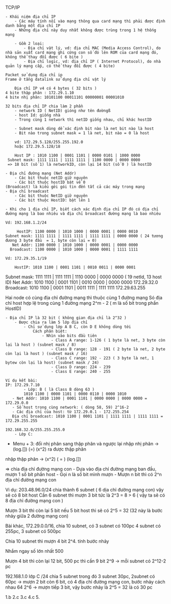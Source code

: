 TCP/IP

    - Khái niệm địa chỉ IP
        - Các máy tính nối vào mạng thông qua card mạng thì phải được định danh bằng một địa chỉ IP
        - Những địa chỉ này duy nhất không được trùng trong 1 hệ thống mạng

        - Gồm 2 loại:
            - Địa chỉ vật lý, vd: địa chỉ MAC (Media Access Control), do nhà sản xuất card mạng ghi cứng con số đó lên ROM của card mạng đó, không thể thay đổi được ( 6 bite )
            - Địa chỉ logic, vd: địa chỉ IP ( Internet Protocol), do nhà quản lý mạng cấp, có thể thay đổi được ( 4 bite)

    Packet sử dụng địa chỉ ip
    Frame ở tầng datalink sử dụng địa chỉ vật lý

        Địa chỉ IP v4 có 4 bytes ( 32 bits )
    4 bite thập phân : 172.29.1.10
    4 bite nhị phân: 10101100 00011101 00000001 00001010

    32 bits địa chỉ IP chia làm 2 phần
        - network ID ( NetID) gióng như tên đườngß
        - host Id: giống nhà
        - Trong cùng 1 network thì netID giống nhau, chỉ khác hostID

        - Subnet mask dùng dể xác định bit nào là net bit nào là host
        - Bit nào trong subnet mask = 1 là net, bit nào = 0 là host

        vd: 172.29.5.128/255.255.192.0
        hoặc 172.29.5.128/18
 
        Host IP : 1010 1100 | 0001 1101 | 0000 0101 | 1000 0000
     Subnet mask: 1111 1111 | 1111 1111 | 1100 0000 | 0000 0000
     => 18 bit (số 1) là networkID, còn lại 14 bit (số 0 ) là hostID

    - Địa chỉ đường mạng (Net Addr)
        - Các bit thuộc netID giữ nguyên
        - Các bit thuộc hostID bật về 0
    (Broadcast) là kiểu gởi gói tin đến tất cả các máy trong mạng
    - Địa chỉ broadcast
        - Các bit thuộc NetID giữ nguyên
        - Các bit thuộc HostID: bật lên 1
    
    - Khi cho 1 địa chỉ IP, biết cách xác định địa chỉ IP đó có địa chỉ đường mạng là bao nhiêu và địa chỉ broadcast đường mạng là bao nhiêu

    Vd: 192.168.1.2/24

         HostIP: 1100 0000 | 1010 1000 | 0000 0001 | 0000 0010
    Subnet mask: 1111 1111 | 1111 1111 | 1111 1111 | 0000 0000 ( 24 tương đương 3 byte đầu  = 1, byte còn lại = 0)
       Net Addr: 1100 0000 | 1010 1000 | 0000 0001 | 0000 0000
      Broadcast: 1100 0000 | 1010 1000 | 0000 0001 | 1111 1111

    Vd: 172.29.35.1/19

        HostIP: 1010 1100 | 0001 1101 | 0010 0011 | 0000 0001
   Subnet mask: 1111 1111 | 1111 1111 | 1110 0000 | 0000 0000 ( 19 netId, 13 host ID)
      Net Addr: 1010 1100 | 0001 1101 | 0010 0000 | 0000 0000 172.29.32.0
     Broadcast: 1010 1100 | 0001 1101 | 0011 1111 | 1111 1111 172.29.63.255


Hai node có cùng địa chỉ đường mạng thì thuộc cùng 1 đường mạng
Só địa chỉ host hợp lệ trong cùng 1 đường mạng 2^m - 2 ( m là số bít trong phần HostID)


    - Địa chỉ IP là 32 bit ( không gian địa chỉ là 2^32 )
        - Được chia ra làm 5 lớp địa chỉ
            - Chỉ sử dụng lớp A B C, còn D E không dùng tới
                Cách phân biệt:
                    - Nhìn vào bits đầu tiên
                        - Class A range: 1-126 ( 1 byte là net, 3 byte còn lại là host ) (subnet mask / 8)
                        - Class B range: 128 - 191 ( 2 byte là net, 2 byte còn lại là host ) (subnet mask / 16)
                        - Class C range: 192 - 223 ( 3 byte là net, 1 bytew còn lại là host) (subnet mask / 24)
                        - Class D range: 224 - 239
                        - Class E range: 240 - 255

    Ví dụ kết bài:
    IP: 172.29.7.10
            - Lớp: B ( là Class B dòng 63 )
            1010 1100 | 0000 1101 | 0000 0110 | 0000 1010
       - Net Addr: 1010 1100 | 0001 1101 | 0000 0000 | 0000 0000 =  172.29.0.0
       - Số host trong cùng network: ( dòng 58, 59) 2^16-2
       - Các địa chỉ của host: từ 172.29.0.1 - 172.255.254
       Địa chỉ broadcast: 1010 1100 | 0001 1101 | 1111 1111 | 1111 1111 = 172.29.255.255

    192.168.32.0/255.255.255.0
        - Lớp C:



- Menu + 3: đổi nhị phân sang thập phân và ngược lại
nhập nhị phân -> (log.[])  (=)  (x^2) ra được thập phân

nhập thập phân -> (x^2) ( = ) (log.[])

=> chia địa chỉ đường mạng con
    - Dựa vào địa chỉ đường mạng ban đầu, mượn 1 số bít phần host
    - Gọi n là số bit mình mượn
    - Mượn n bit thì có 2^n địa chỉ đường mạng con

Vi dụ: 203.48.96.0/24 chia thành 6 subnet ( 6 dịa chỉ đường mạng con)
vậy sẽ có 8 bit host
Cần 6 subnet thì mượn 3 bit tức là 2^3 = 8 > 6 ( vậy ta sẽ có 8 địa chỉ đường mạng con )

Mượn 3 bit thì còn lại 5 bit nếu 5 bit host thì sẽ có 2^5 = 32 (32 này là bước nhảy giữa 2 đường mạng con)

Bài khác, 172.29.0.0/16, chia 10 subnet, có 3 subnet có 100pc 4 subnet có 255pc, 3 subnet có 500pc

Chia 10 subnet thì mượn 4 bit 2^4. tính bước nhảy

Nhắm ngay số lớn nhất 500

Mượn 4 bit thì còn lại 12 bit, 500 pc thì cần 9 bit 2^9
-> mỗi subnet có 2^12-2 pc

192.168.1.0 lớp C /24 chia 5 subnet trong đó 3 subnet 30pc, 2subnet có 60pc
-> mượn 2 bit còn 6 bit, có 4 địa chỉ đường mạng con, bước nhảy cách nhau 64 2^6
-> mượn tiếp 3 bit, vậy bước nhảy là 2^5 = 32 là có 30 pc

1.b 2.c 3.c 4.c 5.

